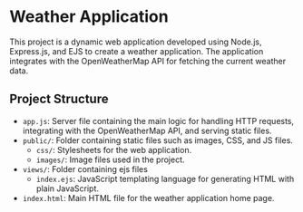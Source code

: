 # Weather Application

This project is a dynamic web application developed using Node.js, Express.js, and EJS to create a weather application. The application integrates with the OpenWeatherMap API for fetching the current weather data.

## Project Structure

- `app.js`: Server file containing the main logic for handling HTTP requests, integrating with the OpenWeatherMap API, and serving static files.
- `public/`: Folder containing static files such as images, CSS, and JS files.
    - `css/`: Stylesheets for the web application.
    - `images/`: Image files used in the project.
- `views/`: Folder containing ejs files
    - `index.ejs`: JavaScript templating language for generating HTML with plain JavaScript. 
- `index.html`: Main HTML file for the weather application home page.
